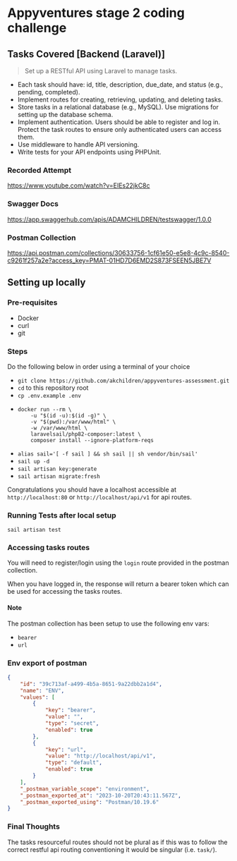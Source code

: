 # Appyventures stage 2 coding challenge

## Tasks Covered [Backend (Laravel)]

> Set up a RESTful API using Laravel to manage tasks.
- Each task should have: id, title, description, due_date, and status (e.g., pending, completed).
- Implement routes for creating, retrieving, updating, and deleting tasks.
- Store tasks in a relational database (e.g., MySQL). Use migrations for setting up the database schema.
- Implement authentication. Users should be able to register and log in. Protect the task routes to ensure only authenticated users can access them.
- Use middleware to handle API versioning.
- Write tests for your API endpoints using PHPUnit.

### Recorded Attempt
https://www.youtube.com/watch?v=EIEs22jkC8c

### Swagger Docs
https://app.swaggerhub.com/apis/ADAMCHILDREN/testswagger/1.0.0

### Postman Collection
https://api.postman.com/collections/30633756-1cf61e50-e5e8-4c9c-8540-c9261f257a2e?access_key=PMAT-01HD7D6EMD2S873FSEEN5JBE7V

## Setting up locally
### Pre-requisites
- Docker
- curl
- git

### Steps
Do the following below in order using a terminal of your choice
- `git clone https://github.com/akchildren/appyventures-assessment.git`
-  `cd` to this repository root
-  `cp .env.example .env`
- 
    ```shell
    docker run --rm \
        -u "$(id -u):$(id -g)" \
        -v "$(pwd):/var/www/html" \
        -w /var/www/html \
        laravelsail/php82-composer:latest \
        composer install --ignore-platform-reqs
    ```
- `alias sail='[ -f sail ] && sh sail || sh vendor/bin/sail'`
- `sail up -d`
- `sail artisan key:generate`
- `sail artisan migrate:fresh`

Congratulations you should have a localhost accessible at `http://localhost:80` or `http://localhost/api/v1` for api routes.

### Running Tests after local setup
`sail artisan test`

### Accessing tasks routes
You will need to register/login using the `login` route provided in the postman collection.

When you have logged in, the response will return a bearer token which can be used for accessing the tasks routes.

#### Note
The postman collection has been setup to use the following env vars:
- `bearer`
- `url`

### Env export of postman
```json
{
	"id": "39c713af-a499-4b5a-8651-9a22dbb2a1d4",
	"name": "ENV",
	"values": [
		{
			"key": "bearer",
			"value": "",
			"type": "secret",
			"enabled": true
		},
		{
			"key": "url",
			"value": "http://localhost/api/v1",
			"type": "default",
			"enabled": true
		}
	],
	"_postman_variable_scope": "environment",
	"_postman_exported_at": "2023-10-20T20:43:11.567Z",
	"_postman_exported_using": "Postman/10.19.6"
}
```

### Final Thoughts
The tasks resourceful routes should not be plural as if this was to follow the correct restful api routing conventioning it would be singular (i.e. `task/`). 
